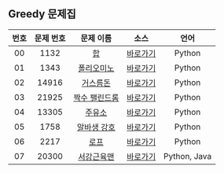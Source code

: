 ## Greedy 문제집

| 번호  | 문제 번호 |                       문제 이름                        |         소스         |     언어     |
| :---: | :-------: | :----------------------------------------------------: | :------------------: | :----------: |
|  00   |   1132    |       [합](https://www.acmicpc.net/problem/1132)       | [바로가기](../1132)  |    Python    |
|  01   |   1343    |   [폴리오미노](https://www.acmicpc.net/problem/1343)   | [바로가기](../1343)  |    Python    |
|  02   |   14916   |   [거스름돈](https://www.acmicpc.net/problem/14916)    | [바로가기](../14916) |    Python    |
|  03   |   21925   | [짝수 팰린드롬](https://www.acmicpc.net/problem/21925) | [바로가기](../21925) |    Python    |
|  04   |   13305   |    [주유소](https://www.acmicpc.net/problem/13305)     | [바로가기](../13305) |    Python    |
|  05   |   1758    |  [알바생 강호](https://www.acmicpc.net/problem/1758)   | [바로가기](../1758)  |    Python    |
|  06   |   2217    |      [로프](https://www.acmicpc.net/problem/2217)      | [바로가기](../2217)  |    Python    |
|  07   |   20300   |  [서강근육맨](https://www.acmicpc.net/problem/20300)   | [바로가기](../20300) | Python, Java |